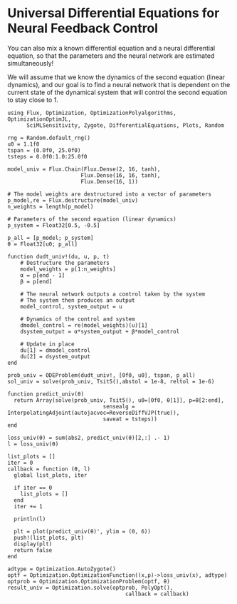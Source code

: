 # Universal Differential Equations for Neural Feedback Control

You can also mix a known differential equation and a neural differential
equation, so that the parameters and the neural network are estimated
simultaneously!

We will assume that we know the dynamics of the second equation
(linear dynamics), and our goal is to find a neural network that is dependent
on the current state of the dynamical system that will control the second
equation to stay close to 1.

```@example udeneuralcontrol
using Flux, Optimization, OptimizationPolyalgorithms, OptimizationOptimJL, 
      SciMLSensitivity, Zygote, DifferentialEquations, Plots, Random

rng = Random.default_rng()
u0 = 1.1f0
tspan = (0.0f0, 25.0f0)
tsteps = 0.0f0:1.0:25.0f0

model_univ = Flux.Chain(Flux.Dense(2, 16, tanh),
                       Flux.Dense(16, 16, tanh),
                       Flux.Dense(16, 1))

# The model weights are destructured into a vector of parameters
p_model,re = Flux.destructure(model_univ)
n_weights = length(p_model)

# Parameters of the second equation (linear dynamics)
p_system = Float32[0.5, -0.5]

p_all = [p_model; p_system]
θ = Float32[u0; p_all]

function dudt_univ!(du, u, p, t)
    # Destructure the parameters
    model_weights = p[1:n_weights]
    α = p[end - 1]
    β = p[end]

    # The neural network outputs a control taken by the system
    # The system then produces an output
    model_control, system_output = u

    # Dynamics of the control and system
    dmodel_control = re(model_weights)(u)[1]
    dsystem_output = α*system_output + β*model_control

    # Update in place
    du[1] = dmodel_control
    du[2] = dsystem_output
end

prob_univ = ODEProblem(dudt_univ!, [0f0, u0], tspan, p_all)
sol_univ = solve(prob_univ, Tsit5(),abstol = 1e-8, reltol = 1e-6)

function predict_univ(θ)
  return Array(solve(prob_univ, Tsit5(), u0=[0f0, θ[1]], p=θ[2:end],
                              sensealg = InterpolatingAdjoint(autojacvec=ReverseDiffVJP(true)),
                              saveat = tsteps))
end

loss_univ(θ) = sum(abs2, predict_univ(θ)[2,:] .- 1)
l = loss_univ(θ)
```

```@example udeneuralcontrol
list_plots = []
iter = 0
callback = function (θ, l)
  global list_plots, iter

  if iter == 0
    list_plots = []
  end
  iter += 1

  println(l)

  plt = plot(predict_univ(θ)', ylim = (0, 6))
  push!(list_plots, plt)
  display(plt)
  return false
end
```

```@example udeneuralcontrol
adtype = Optimization.AutoZygote()
optf = Optimization.OptimizationFunction((x,p)->loss_univ(x), adtype)
optprob = Optimization.OptimizationProblem(optf, θ)
result_univ = Optimization.solve(optprob, PolyOpt(),
                                     callback = callback)
```
